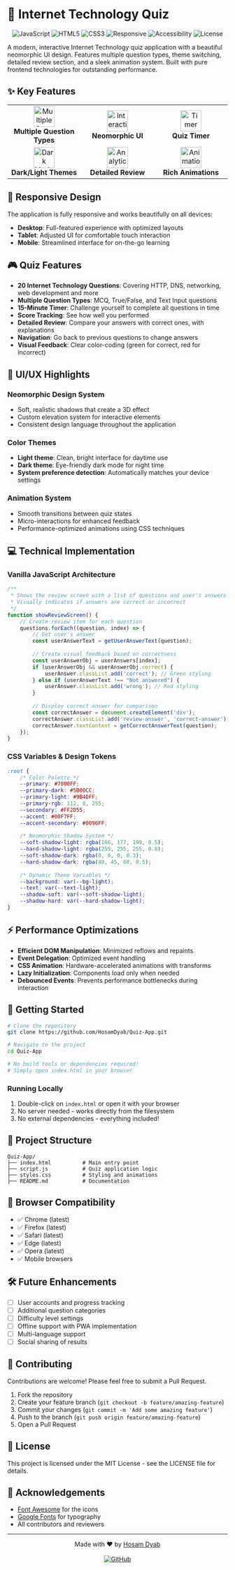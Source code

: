 # 🚀 Internet Technology Quiz

<div align="center">

![JavaScript](https://img.shields.io/badge/JavaScript-F7DF1E?style=for-the-badge&logo=javascript&logoColor=black)
![HTML5](https://img.shields.io/badge/HTML5-E34F26?style=for-the-badge&logo=html5&logoColor=white)
![CSS3](https://img.shields.io/badge/CSS3-1572B6?style=for-the-badge&logo=css3&logoColor=white)
![Responsive](https://img.shields.io/badge/Responsive-100%25-brightgreen?style=for-the-badge)
![Accessibility](https://img.shields.io/badge/Accessibility-WCAG_2.1-blue?style=for-the-badge)
![License](https://img.shields.io/badge/License-MIT-yellow.svg?style=for-the-badge)


</div>

A modern, interactive Internet Technology quiz application with a beautiful neomorphic UI design. Features multiple question types, theme switching, detailed review section, and a sleek animation system. Built with pure frontend technologies for outstanding performance.



## ✨ Key Features

<div align="center">
<table>
  <tr>
    <td align="center" width="33%">
      <img src="https://cdn-icons-png.flaticon.com/512/3500/3500833.png" width="48" height="48" alt="Multiple Question Types"/><br/>
      <b>Multiple Question Types</b>
    </td>
    <td align="center" width="33%">
      <img src="https://cdn-icons-png.flaticon.com/512/2972/2972531.png" width="48" height="48" alt="Interactive"/><br/>
      <b>Neomorphic UI</b>
    </td>
    <td align="center" width="33%">
      <img src="https://cdn-icons-png.flaticon.com/512/1243/1243560.png" width="48" height="48" alt="Timer"/><br/>
      <b>Quiz Timer</b>
    </td>
  </tr>
  <tr>
    <td align="center" width="33%">
      <img src="https://cdn-icons-png.flaticon.com/512/6357/6357050.png" width="48" height="48" alt="Dark Mode"/><br/>
      <b>Dark/Light Themes</b>
    </td>
    <td align="center" width="33%">
      <img src="https://cdn-icons-png.flaticon.com/512/5352/5352645.png" width="48" height="48" alt="Analytics"/><br/>
      <b>Detailed Review</b>
    </td>
    <td align="center" width="33%">
      <img src="https://cdn-icons-png.flaticon.com/512/747/747086.png" width="48" height="48" alt="Animation"/><br/>
      <b>Rich Animations</b>
    </td>
  </tr>
</table>
</div>


## 📱 Responsive Design

The application is fully responsive and works beautifully on all devices:

- **Desktop**: Full-featured experience with optimized layouts
- **Tablet**: Adjusted UI for comfortable touch interaction
- **Mobile**: Streamlined interface for on-the-go learning

## 🎮 Quiz Features

- **20 Internet Technology Questions**: Covering HTTP, DNS, networking, web development and more
- **Multiple Question Types**: MCQ, True/False, and Text Input questions
- **15-Minute Timer**: Challenge yourself to complete all questions in time
- **Score Tracking**: See how well you performed
- **Detailed Review**: Compare your answers with correct ones, with explanations
- **Navigation**: Go back to previous questions to change answers
- **Visual Feedback**: Clear color-coding (green for correct, red for incorrect)

## 🎨 UI/UX Highlights

### Neomorphic Design System
- Soft, realistic shadows that create a 3D effect
- Custom elevation system for interactive elements
- Consistent design language throughout the application

### Color Themes
- **Light theme**: Clean, bright interface for daytime use
- **Dark theme**: Eye-friendly dark mode for night time
- **System preference detection**: Automatically matches your device settings

### Animation System
- Smooth transitions between quiz states
- Micro-interactions for enhanced feedback
- Performance-optimized animations using CSS techniques

## 💻 Technical Implementation

### Vanilla JavaScript Architecture
```javascript
/**
 * Shows the review screen with a list of questions and user's answers
 * Visually indicates if answers are correct or incorrect
 */
function showReviewScreen() {
    // Create review item for each question
    questions.forEach((question, index) => {
        // Get user's answer
        const userAnswerText = getUserAnswerText(question);
        
        // Create visual feedback based on correctness
        const userAnswerObj = userAnswers[index];
        if (userAnswerObj && userAnswerObj.correct) {
            userAnswer.classList.add('correct'); // Green styling
        } else if (userAnswerText !== "Not answered") {
            userAnswer.classList.add('wrong'); // Red styling
        }
        
        // Display correct answer for comparison
        const correctAnswer = document.createElement('div');
        correctAnswer.classList.add('review-answer', 'correct-answer');
        correctAnswer.textContent = getCorrectAnswerText(question);
    });
}
```

### CSS Variables & Design Tokens
```css
:root {
    /* Color Palette */
    --primary: #7000FF;
    --primary-dark: #5B00CC;
    --primary-light: #9B4DFF;
    --primary-rgb: 112, 0, 255;
    --secondary: #FF2D55;
    --accent: #00F7FF;
    --accent-secondary: #0096FF;
    
    /* Neomorphic Shadow System */
    --soft-shadow-light: rgba(166, 177, 199, 0.5);
    --hard-shadow-light: rgba(255, 255, 255, 0.8);
    --soft-shadow-dark: rgba(0, 0, 0, 0.3);
    --hard-shadow-dark: rgba(40, 45, 60, 0.5);
    
    /* Dynamic Theme Variables */
    --background: var(--bg-light);
    --text: var(--text-light);
    --shadow-soft: var(--soft-shadow-light);
    --shadow-hard: var(--hard-shadow-light);
}
```

## ⚡ Performance Optimizations

- **Efficient DOM Manipulation**: Minimized reflows and repaints
- **Event Delegation**: Optimized event handling
- **CSS Animation**: Hardware-accelerated animations with transforms
- **Lazy Initialization**: Components load only when needed
- **Debounced Events**: Prevents performance bottlenecks during interaction

## 🚀 Getting Started

```bash
# Clone the repository
git clone https://github.com/HosamDyab/Quiz-App.git

# Navigate to the project
cd Quiz-App

# No build tools or dependencies required!
# Simply open index.html in your browser
```

### Running Locally
1. Double-click on `index.html` or open it with your browser
2. No server needed - works directly from the filesystem
3. No external dependencies - everything included!

## 📁 Project Structure

```
Quiz-App/
├── index.html          # Main entry point
├── script.js           # Quiz application logic
├── styles.css          # Styling and animations
├── README.md           # Documentation
```

## 🧪 Browser Compatibility

- ✅ Chrome (latest)
- ✅ Firefox (latest)
- ✅ Safari (latest)
- ✅ Edge (latest)
- ✅ Opera (latest)
- ✅ Mobile browsers

## 🛠️ Future Enhancements

- [ ] User accounts and progress tracking
- [ ] Additional question categories
- [ ] Difficulty level settings
- [ ] Offline support with PWA implementation
- [ ] Multi-language support
- [ ] Social sharing of results

## 🤝 Contributing

Contributions are welcome! Please feel free to submit a Pull Request.

1. Fork the repository
2. Create your feature branch (`git checkout -b feature/amazing-feature`)
3. Commit your changes (`git commit -m 'Add some amazing feature'`)
4. Push to the branch (`git push origin feature/amazing-feature`)
5. Open a Pull Request

## 📜 License

This project is licensed under the MIT License - see the LICENSE file for details.

## 👏 Acknowledgements

- [Font Awesome](https://fontawesome.com/) for the icons
- [Google Fonts](https://fonts.google.com/) for typography
- All contributors and reviewers

---

<div align="center">
Made with ❤️ by <a href="https://github.com/HosamDyab">Hosam Dyab</a>
<br><br>
<a href="https://github.com/HosamDyab"><img src="https://img.shields.io/github/followers/HosamDyab?label=Follow&style=social" alt="GitHub"></a>
</div>
